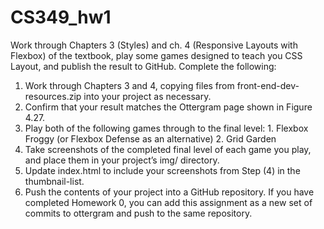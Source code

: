 # CS349_hw1

Work through Chapters 3 (Styles) and ch. 4 (Responsive Layouts with Flexbox) of the textbook, play
some games designed to teach you CSS Layout, and publish the result to GitHub.
Complete the following:

1. Work through Chapters 3 and 4, copying files from front-end-dev-resources.zip into
your project as necessary. 
2. Confirm that your result matches the Ottergram page shown in Figure 4.27. 
3. Play both of the following games through to the final level: 1. Flexbox Froggy (or Flexbox
Defense as an alternative) 2. Grid Garden 
4. Take screenshots of the completed final level of each game you play, and place them in your
project’s img/ directory. 
5. Update index.html to include your screenshots from Step (4) in the thumbnail-list. 
6. Push the contents of your project into a GitHub repository. If you have completed Homework 0,
you can add this assignment as a new set of commits to ottergram and push to the same
repository. 
